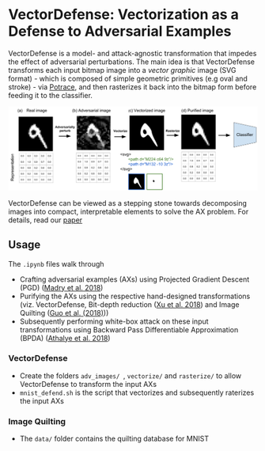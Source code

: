 # VectorDefense: Vectorization as a Defense to Adversarial Examples

VectorDefense is a model- and attack-agnostic transformation that impedes the effect of adversarial perturbations. The main idea is that VectorDefense transforms each input bitmap image into a *vector graphic* image (SVG format) - which is composed of simple geometric primitives (e.g oval and stroke) - via [Potrace](http://potrace.sourceforge.net/), and then rasterizes it back into the bitmap form before feeding it to the classifier.


![VectorDefense Concept](/concept.png)

VectorDefense can be viewed as a stepping stone towards decomposing images into compact, interpretable elements to solve the AX problem. For details, read our [paper](/link)

## Usage

The `.ipynb` files walk through
* Crafting adversarial examples (AXs) using Projected Gradient Descent (PGD) ([Madry et al. 2018](https://arxiv.org/abs/1706.06083))
* Purifying the AXs using the respective hand-designed transformations (viz. VectorDefense, Bit-depth reduction ([Xu et al. 2018](https://arxiv.org/abs/1704.01155)) and Image Quilting ([Guo et al. (2018)](https://openreview.net/forum?id=SyJ7ClWCb)))
* Subsequently performing white-box attack on these input transformations using Backward Pass Differentiable Approximation (BPDA) ([Athalye et al. 2018](https://arxiv.org/abs/1802.00420))

### VectorDefense
* Create the folders `adv_images/ `, `vectorize/` and `rasterize/` to allow VectorDefense to transform the input AXs
* `mnist_defend.sh` is the script that vectorizes and subsequently raterizes the input AXs

### Image Quilting
* The `data/` folder contains the quilting database for MNIST




